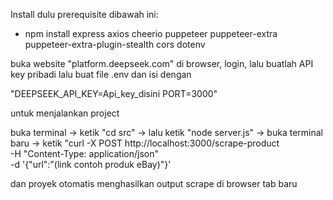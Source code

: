 Install dulu prerequisite dibawah ini:
- npm install express axios cheerio puppeteer puppeteer-extra puppeteer-extra-plugin-stealth cors dotenv

buka website "platform.deepseek.com" di browser, login, lalu buatlah API key pribadi
lalu buat file .env dan isi dengan

"DEEPSEEK_API_KEY=Api_key_disini
PORT=3000"

untuk menjalankan project

buka terminal -> ketik "cd src" -> lalu ketik "node server.js" -> buka terminal baru -> ketik "curl -X POST http://localhost:3000/scrape-product \
  -H "Content-Type: application/json" \
  -d '{"url":"(link contoh produk eBay)"}'

dan proyek otomatis menghasilkan output scrape di browser tab baru
